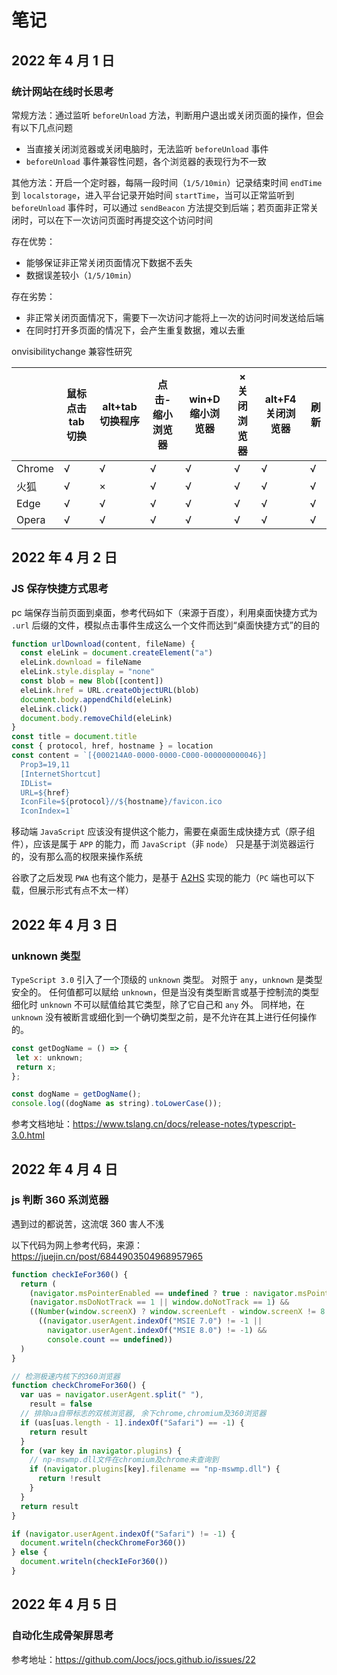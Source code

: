 # 笔记

## 2022 年 4 月 1 日

### 统计网站在线时长思考

常规方法：通过监听 `beforeUnload` 方法，判断用户退出或关闭页面的操作，但会有以下几点问题

- 当直接关闭浏览器或关闭电脑时，无法监听 `beforeUnload` 事件
- `beforeUnload` 事件兼容性问题，各个浏览器的表现行为不一致

其他方法：开启一个定时器，每隔一段时间（`1/5/10min`）记录结束时间 `endTime`到 `localstorage`，进入平台记录开始时间 `startTime`，当可以正常监听到 `beforeUnload` 事件时，可以通过 `sendBeacon` 方法提交到后端；若页面非正常关闭时，可以在下一次访问页面时再提交这个访问时间

存在优势：

- 能够保证非正常关闭页面情况下数据不丢失
- 数据误差较小（`1/5/10min`）

存在劣势：

- 非正常关闭页面情况下，需要下一次访问才能将上一次的访问时间发送给后端
- 在同时打开多页面的情况下，会产生重复数据，难以去重

onvisibilitychange 兼容性研究

|        | 鼠标点击 tab 切换 | alt+tab 切换程序 | 点击-缩小浏览器 | win+D 缩小浏览器 | × 关闭浏览器 | alt+F4 关闭浏览器 | 刷新 |
| ------ | ----------------- | ---------------- | --------------- | ---------------- | ------------ | ----------------- | ---- |
| Chrome | √                 | √                | √               | √                | √            | √                 | √    |
| 火狐   | √                 | ×                | √               | √                | √            | √                 | √    |
| Edge   | √                 | √                | √               | √                | √            | √                 | √    |
| Opera  | √                 | √                | √               | √                | √            | √                 | √    |

## 2022 年 4 月 2 日

### JS 保存快捷方式思考

pc 端保存当前页面到桌面，参考代码如下（来源于百度），利用桌面快捷方式为 `.url` 后缀的文件，模拟点击事件生成这么一个文件而达到“桌面快捷方式”的目的

```javascript
function urlDownload(content, fileName) {
  const eleLink = document.createElement("a")
  eleLink.download = fileName
  eleLink.style.display = "none"
  const blob = new Blob([content])
  eleLink.href = URL.createObjectURL(blob)
  document.body.appendChild(eleLink)
  eleLink.click()
  document.body.removeChild(eleLink)
}
const title = document.title
const { protocol, href, hostname } = location
const content = `[{000214A0-0000-0000-C000-000000000046}]
  Prop3=19,11
  [InternetShortcut]
  IDList=
  URL=${href}
  IconFile=${protocol}//${hostname}/favicon.ico
  IconIndex=1`
```

移动端 `JavaScript` 应该没有提供这个能力，需要在桌面生成快捷方式（原子组件），应该是属于 `APP` 的能力，而 `JavaScript`（非 `node`） 只是基于浏览器运行的，没有那么高的权限来操作系统

谷歌了之后发现 `PWA` 也有这个能力，是基于 [A2HS](https://developer.mozilla.org/zh-CN/docs/Web/Progressive_web_apps/Add_to_home_screen) 实现的能力（`PC` 端也可以下载，但展示形式有点不太一样）

## 2022 年 4 月 3 日

### unknown 类型

`TypeScript 3.0` 引入了一个顶级的 `unknown` 类型。 对照于 `any`，`unknown` 是类型安全的。 任何值都可以赋给 `unknown`，但是当没有类型断言或基于控制流的类型细化时 `unknown` 不可以赋值给其它类型，除了它自己和 `any` 外。 同样地，在 `unknown` 没有被断言或细化到一个确切类型之前，是不允许在其上进行任何操作的。

```javascript
const getDogName = () => {
 let x: unknown;
 return x;
};

const dogName = getDogName();
console.log((dogName as string).toLowerCase());
```

参考文档地址：<https://www.tslang.cn/docs/release-notes/typescript-3.0.html>

## 2022 年 4 月 4 日

### js 判断 360 系浏览器

遇到过的都说苦，这流氓 360 害人不浅

以下代码为网上参考代码，来源：<https://juejin.cn/post/6844903504968957965>

```javascript
function checkIeFor360() {
  return (
    (navigator.msPointerEnabled == undefined ? true : navigator.msPointerEnabled) &&
    (navigator.msDoNotTrack == 1 || window.doNotTrack == 1) &&
    ((Number(window.screenX) ? window.screenLeft - window.screenX != 8 : false) ||
      ((navigator.userAgent.indexOf("MSIE 7.0") != -1 ||
        navigator.userAgent.indexOf("MSIE 8.0") != -1) &&
        console.count == undefined))
  )
}

// 检测极速内核下的360浏览器
function checkChromeFor360() {
  var uas = navigator.userAgent.split(" "),
    result = false
  // 排除ua自带标志的双核浏览器, 余下chrome,chromium及360浏览器
  if (uas[uas.length - 1].indexOf("Safari") == -1) {
    return result
  }
  for (var key in navigator.plugins) {
    // np-mswmp.dll文件在chromium及chrome未查询到
    if (navigator.plugins[key].filename == "np-mswmp.dll") {
      return !result
    }
  }
  return result
}

if (navigator.userAgent.indexOf("Safari") != -1) {
  document.writeln(checkChromeFor360())
} else {
  document.writeln(checkIeFor360())
}
```

## 2022 年 4 月 5 日

### 自动化生成骨架屏思考

参考地址：<https://github.com/Jocs/jocs.github.io/issues/22>
